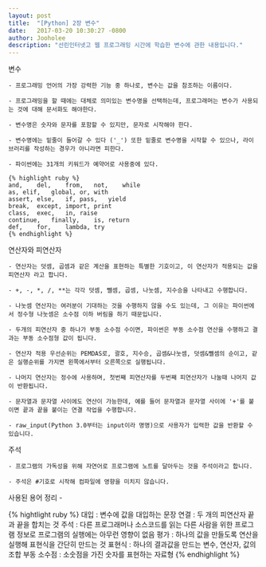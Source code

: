 ```yaml
---
layout: post
title:  "[Python] 2장 변수"
date:   2017-03-20 10:30:27 -0800
author: Jooholee
description: "선린인터넷고 웹 프로그래밍 시간에 학습한 변수에 관한 내용입니다."
---
```


변수

	- 프로그래밍 언어의 가장 강력한 기능 중 하나로, 변수는 값을 참조하는 이름이다.
	
	- 프로그래밍을 할 때에는 대체로 의미있는 변수명을 선택하는데, 프로그래머는 변수가 사용되는 것에 대해 문서화도 해야한다.
	
	- 변수명은 숫자와 문자를 포함할 수 있지만, 문자로 시작해야 한다.
	
	- 변수명에는 밑줄이 들어갈 수 있다 ('_') 또한 밑줄로 변수명을 시작할 수 있으나, 라이브러리를 작성하는 경우가 아니라면 피한다.
	
	- 파이썬에는 31개의 키워드가 예약어로 사용중에 있다.
	
	{% highlight ruby %}
	and,	del,	from,	not,	while
	as,	elif,	global,	or,	with
	assert,	else,	if,	pass,	yield
	break,	except,	import,	print
	class,	exec,	in,	raise
	continue,	finally,	is,	return
	def,	for,	lambda,	try
	{% endhighlight %}
	
연산자와 피연산자

	- 연산자는 덧셈, 곱셈과 같은 계산을 표현하는 특별한 기호이고, 이 연산자가 적용되는 값을 피연산자 라고 합니다.
	
	- +, -, *, /, **는 각각 덧셈, 뺄셈, 곱셈, 나눗셈, 지수승을 나타내고 수행합니다.
	
	- 나눗셈 연산자는 여러분이 기대하는 것을 수행하지 않을 수도 있는데, 그 이유는 파이썬에서 정수형 나눗셈은 소수점 이하 버림을 하기 때문입니다.
	
	- 두개의 피연산자 중 하나가 부동 소수점 수이면, 파이썬은 부동 소수점 연산을 수행하고 결과는 부동 소수점형 값이 됩니다.
	
	- 연산자 적용 우선순위는 PEMDAS로, 괄호, 지수승, 곱셈&나눗셈, 덧셈&뺄셈의 순이고, 같은 실행순위를 가지면 왼쪽에서부터 오른쪽으로 실행됩니다.
	
	- 나머지 연산자는 정수에 사용하며, 첫번째 피연산자를 두번째 피연산자가 나눌때 나머지 값이 반환됩니다.
	
	- 문자열과 문자열 사이에도 연산이 가능한데, 예를 들어 문자열과 문자열 사이에 '+'를 붙이면 끝과 끝을 붙이는 연결 작업을 수행합니다.
	
	- raw_input(Python 3.0부터는 input이라 명명)으로 사용자가 입력한 값을 반환할 수 있습니다.
	
주석

	- 프로그램의 가독성을 위해 자연어로 프로그램에 노트를 달아두는 것을 주석이라고 합니다.
	
	- 주석은 #기호로 시작해 컴파일에 영향을 미치지 않습니다.
	
사용된 용어 정리 -

{% hightlight ruby %}
대입 : 변수에 값을 대입하는 문장
연결 : 두 개의 피연산자 끝과 끝을 합치는 것
주석 : 다른 프로그래머나 소스코드를 읽는 다른 사람을 위한 프로그램 정보로 프로그램의 실행에는 아무런 영향이 없음
평가 : 하나의 값을 만들도록 연산을 실행해 표현식을 간단히 만드는 것
표현식 : 하나의 결과값을 만드는 변수, 연산자, 값의 조합
부동 소수점 : 소숫점을 가진 숫자를 표현하는 자료형
{% endhighlight %}


[jekyll-docs]: http://joey914.github.io/home
[jekyll-gh]:   https://github.com/joey914/joey914
[jekyll-talk]: https://talk.joey914.com/
